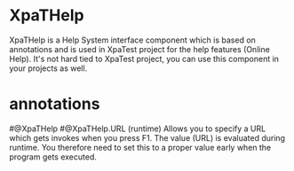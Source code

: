 # XpaTHelp
XpaTHelp is a Help System interface component which is based on annotations and is used in XpaTest project for the help features (Online Help). It's not hard tied to XpaTest project, you can use this component in your projects as well.  

# annotations

#@XpaTHelp
#@XpaTHelp.URL (runtime)
Allows you to specify a URL which gets invokes when you press F1. The value (URL) is evaluated during runtime. You therefore need to set this to a proper value early when the program gets executed. 

